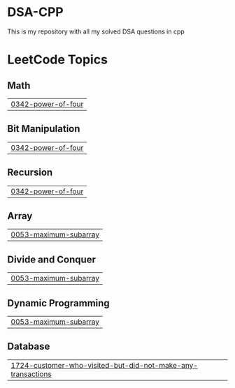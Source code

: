 # DSA-CPP
This is my repository with all my solved DSA questions in cpp 

<!---LeetCode Topics Start-->
# LeetCode Topics
## Math
|  |
| ------- |
| [0342-power-of-four](https://github.com/sanjaycodez/DSA-CPP/tree/master/0342-power-of-four) |
## Bit Manipulation
|  |
| ------- |
| [0342-power-of-four](https://github.com/sanjaycodez/DSA-CPP/tree/master/0342-power-of-four) |
## Recursion
|  |
| ------- |
| [0342-power-of-four](https://github.com/sanjaycodez/DSA-CPP/tree/master/0342-power-of-four) |
## Array
|  |
| ------- |
| [0053-maximum-subarray](https://github.com/sanjaycodez/DSA-CPP/tree/master/0053-maximum-subarray) |
## Divide and Conquer
|  |
| ------- |
| [0053-maximum-subarray](https://github.com/sanjaycodez/DSA-CPP/tree/master/0053-maximum-subarray) |
## Dynamic Programming
|  |
| ------- |
| [0053-maximum-subarray](https://github.com/sanjaycodez/DSA-CPP/tree/master/0053-maximum-subarray) |
## Database
|  |
| ------- |
| [1724-customer-who-visited-but-did-not-make-any-transactions](https://github.com/sanjaycodez/DSA-CPP/tree/master/1724-customer-who-visited-but-did-not-make-any-transactions) |
<!---LeetCode Topics End-->